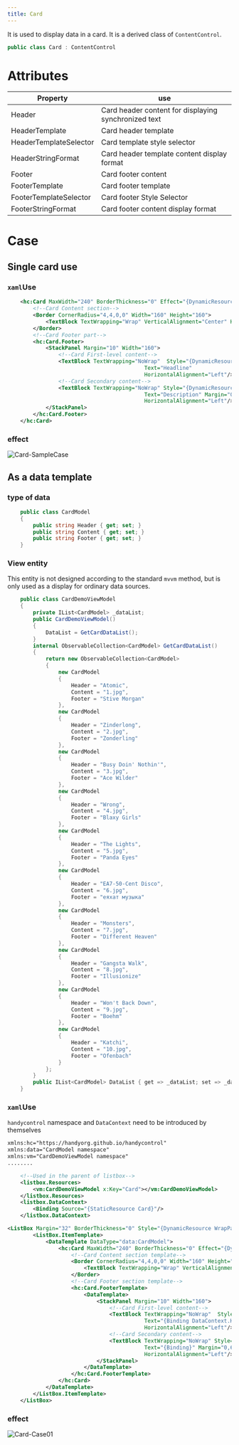 ```yaml
---
title: Card
---
```


It is used to display data in a card. It is a derived class of `ContentControl`.

```cs
public class Card : ContentControl
```

# Attributes

| Property                   | use                           |
| ---------------------- | ------------------------------ |
| Header                 | Card header content for displaying synchronized text |
| HeaderTemplate         | Card header template                   |
| HeaderTemplateSelector | Card template style selector             |
| HeaderStringFormat     | Card header template content display format       |
| Footer                 | Card footer content                   |
| FooterTemplate         | Card footer template                   |
| FooterTemplateSelector | Card footer Style Selector             |
| FooterStringFormat     | Card footer content display format           |

# Case

## Single card use

### `xaml`Use

```xml
    <hc:Card MaxWidth="240" BorderThickness="0" Effect="{DynamicResource EffectShadow2}" Margin="8">
        <!--Card Content section-->
        <Border CornerRadius="4,4,0,0" Width="160" Height="160">
            <TextBlock TextWrapping="Wrap" VerticalAlignment="Center" HorizontalAlignment="Center" Text="test"/>
        </Border>
        <!--Card Footer part-->
        <hc:Card.Footer>
            <StackPanel Margin="10" Width="160">
                <!--Card First-level content-->
                <TextBlock TextWrapping="NoWrap"  Style="{DynamicResource TextBlockLargeBold}" TextTrimming="CharacterEllipsis" 
                                           Text="Headline" 
                                           HorizontalAlignment="Left"/>
                <!--Card Secondary content-->
                <TextBlock TextWrapping="NoWrap" Style="{DynamicResource TextBlockDefault}" TextTrimming="CharacterEllipsis" 
                                           Text="Description" Margin="0,6,0,0"
                                           HorizontalAlignment="Left"/>
            </StackPanel>
        </hc:Card.Footer>
    </hc:Card>
```

### effect

![Card-SampleCase](https://raw.githubusercontent.com/HandyOrg/HandyOrgResource/master/HandyControl/Doc/extend_controls/Card-SampleCase.png)

## As a data template

### type of data

```c#
    public class CardModel
    {
        public string Header { get; set; }
        public string Content { get; set; }
        public string Footer { get; set; }
    }
```

###  View entity

This entity is not designed according to the standard `mvvm` method, but is only used as a display for ordinary data sources.

```c#
    public class CardDemoViewModel
    {
        private IList<CardModel> _dataList;
        public CardDemoViewModel()
        {
            DataList = GetCardDataList();
        }
        internal ObservableCollection<CardModel> GetCardDataList()
        {
            return new ObservableCollection<CardModel>
            {
                new CardModel
                {
                    Header = "Atomic",
                    Content = "1.jpg",
                    Footer = "Stive Morgan"
                },
                new CardModel
                {
                    Header = "Zinderlong",
                    Content = "2.jpg",
                    Footer = "Zonderling"
                },
                new CardModel
                {
                    Header = "Busy Doin' Nothin'",
                    Content = "3.jpg",
                    Footer = "Ace Wilder"
                },
                new CardModel
                {
                    Header = "Wrong",
                    Content = "4.jpg",
                    Footer = "Blaxy Girls"
                },
                new CardModel
                {
                    Header = "The Lights",
                    Content = "5.jpg",
                    Footer = "Panda Eyes"
                },
                new CardModel
                {
                    Header = "EA7-50-Cent Disco",
                    Content = "6.jpg",
                    Footer = "еяхат музыка"
                },
                new CardModel
                {
                    Header = "Monsters",
                    Content = "7.jpg",
                    Footer = "Different Heaven"
                },
                new CardModel
                {
                    Header = "Gangsta Walk",
                    Content = "8.jpg",
                    Footer = "Illusionize"
                },
                new CardModel
                {
                    Header = "Won't Back Down",
                    Content = "9.jpg",
                    Footer = "Boehm"
                },
                new CardModel
                {
                    Header = "Katchi",
                    Content = "10.jpg",
                    Footer = "Ofenbach"
                }
            };
        }
        public IList<CardModel> DataList { get => _dataList; set => _dataList = value; }
    }
```

### `xaml`Use

`handycontrol` namespace and `DataContext` need to be introduced by themselves

```xml
xmlns:hc="https://handyorg.github.io/handycontrol"
xmlns:data="CardModel namespace"
xmlns:vm="CardDemoViewModel namespace"
........
```

```xml
	<!--Used in the parent of listbox-->
    <listbox.Resources>
        <vm:CardDemoViewModel x:Key="Card"></vm:CardDemoViewModel>
    </listbox.Resources>
    <listbox.DataContext>
        <Binding Source="{StaticResource Card}"/>
    </listbox.DataContext>
```

```xml
<ListBox Margin="32" BorderThickness="0" Style="{DynamicResource WrapPanelHorizontalListBox}" ItemsSource="{Binding DataList}">
        <ListBox.ItemTemplate>
            <DataTemplate DataType="data:CardModel">
                <hc:Card MaxWidth="240" BorderThickness="0" Effect="{DynamicResource EffectShadow2}" Margin="8" Footer="{Binding Footer}">
                    <!--Card Content section template-->
                    <Border CornerRadius="4,4,0,0" Width="160" Height="160">
                        <TextBlock TextWrapping="Wrap" VerticalAlignment="Center" HorizontalAlignment="Center" Text="{Binding Content}"/>
                    </Border>
                    <!--Card Footer section template-->
                    <hc:Card.FooterTemplate>
                        <DataTemplate>
                            <StackPanel Margin="10" Width="160">
                                <!--Card First-level content-->
                                <TextBlock TextWrapping="NoWrap"  Style="{DynamicResource TextBlockLargeBold}" TextTrimming="CharacterEllipsis" 
                                           Text="{Binding DataContext.Header,RelativeSource={RelativeSource AncestorType=hc:Card}}" 
                                           HorizontalAlignment="Left"/>
                                <!--Card Secondary content-->
                                <TextBlock TextWrapping="NoWrap" Style="{DynamicResource TextBlockDefault}" TextTrimming="CharacterEllipsis" 
                                           Text="{Binding}" Margin="0,6,0,0"
                                           HorizontalAlignment="Left"/>
                            </StackPanel>
                        </DataTemplate>
                    </hc:Card.FooterTemplate>
                </hc:Card>
            </DataTemplate>
        </ListBox.ItemTemplate>
    </ListBox>
```

### effect

![Card-Case01](https://raw.githubusercontent.com/HandyOrg/HandyOrgResource/master/HandyControl/Doc/extend_controls/Card-Case01.png)
